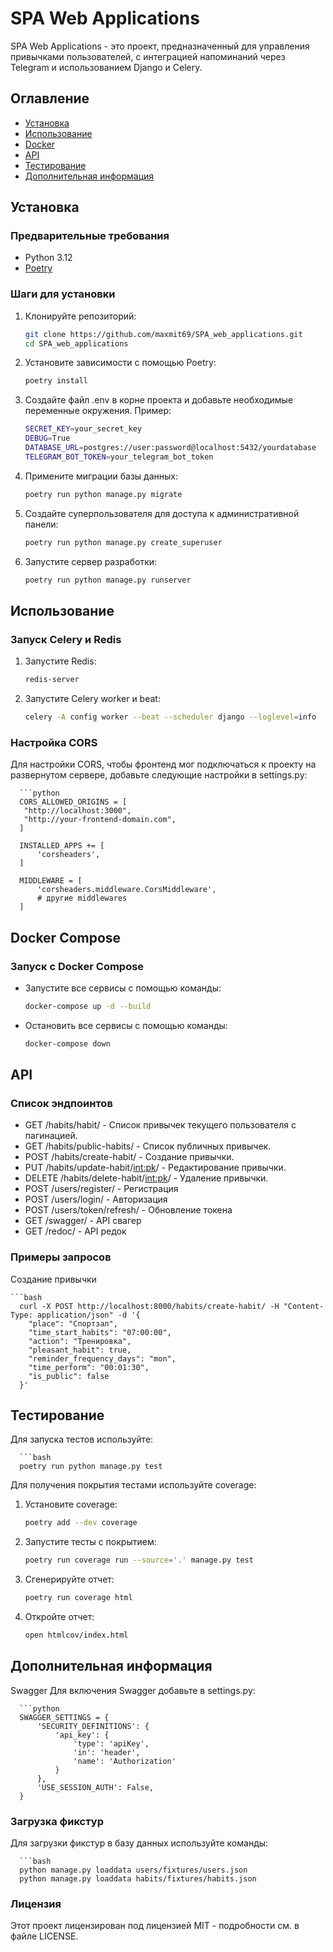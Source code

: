 # SPA Web Applications

SPA Web Applications - это проект, предназначенный для управления привычками пользователей, с интеграцией напоминаний через Telegram и использованием Django и Celery.

## Оглавление

- [Установка](#установка)
- [Использование](#использование)
- [Docker](#docker-compose)
- [API](#api)
- [Тестирование](#тестирование)
- [Дополнительная информация](#дополнительная-информация)

## Установка

### Предварительные требования

- Python 3.12
- [Poetry](https://python-poetry.org/)

### Шаги для установки

1. Клонируйте репозиторий:

   ```bash
   git clone https://github.com/maxmit69/SPA_web_applications.git
   cd SPA_web_applications

2. Установите зависимости с помощью Poetry:

   ```bash
   poetry install
   
3. Создайте файл .env в корне проекта и добавьте необходимые переменные окружения. 
   Пример:

   ```bash
   SECRET_KEY=your_secret_key
   DEBUG=True
   DATABASE_URL=postgres://user:password@localhost:5432/yourdatabase
   TELEGRAM_BOT_TOKEN=your_telegram_bot_token
   
4. Примените миграции базы данных:
   
   ```bash
   poetry run python manage.py migrate
   
5. Создайте суперпользователя для доступа к административной панели:
   
   ```bash
   poetry run python manage.py create_superuser
   
6. Запустите сервер разработки:
   
   ```bash
   poetry run python manage.py runserver

## Использование

### Запуск Celery и Redis

1. Запустите Redis:

   ```bash
   redis-server
   
2. Запустите Celery worker и beat:

   ```bash
   celery -A config worker --beat --scheduler django --loglevel=info
   
### Настройка CORS

   Для настройки CORS, чтобы фронтенд мог подключаться к проекту на развернутом сервере,
   добавьте следующие настройки в settings.py:
   
      ```python
      CORS_ALLOWED_ORIGINS = [
       "http://localhost:3000",
       "http://your-frontend-domain.com",
      ]
      
      INSTALLED_APPS += [
          'corsheaders',
      ]
      
      MIDDLEWARE = [
          'corsheaders.middleware.CorsMiddleware',
          # другие middlewares
      ]

## Docker Compose

### Запуск с Docker Compose

- Запустите все сервисы с помощью команды:
 
   ```bash
   docker-compose up -d --build

- Остановить все сервисы с помощью команды:

   ```bash
   docker-compose down

## API

### Список эндпоинтов
   
*    GET /habits/habit/ - Список привычек текущего пользователя с пагинацией.
*    GET /habits/public-habits/ - Список публичных привычек.
*    POST /habits/create-habit/ - Создание привычки.
*    PUT /habits/update-habit/<int:pk>/ - Редактирование привычки.
*    DELETE /habits/delete-habit/<int:pk>/ - Удаление привычки.
*    POST /users/register/ - Регистрация
*    POST /users/login/ - Авторизация
*    POST /users/token/refresh/ - Обновление токена
*    GET /swagger/ - API свагер
*    GET /redoc/ - API редок

### Примеры запросов

  Создание привычки

    ```bash
      curl -X POST http://localhost:8000/habits/create-habit/ -H "Content-Type: application/json" -d '{
        "place": "Спортзал",
        "time_start_habits": "07:00:00",
        "action": "Тренировка",
        "pleasant_habit": true,
        "reminder_frequency_days": "mon",
        "time_perform": "00:01:30",
        "is_public": false
      }'

## Тестирование

Для запуска тестов используйте:

      ```bash
      poetry run python manage.py test

Для получения покрытия тестами используйте coverage:

1. Установите coverage:

   ```bash
   poetry add --dev coverage

2. Запустите тесты с покрытием:

   ```bash
   poetry run coverage run --source='.' manage.py test

3. Сгенерируйте отчет:

   ```bash
   poetry run coverage html

4. Откройте отчет:

   ```bash
   open htmlcov/index.html


## Дополнительная информация

   Swagger
   Для включения Swagger добавьте в settings.py:

      ```python
      SWAGGER_SETTINGS = {
          'SECURITY_DEFINITIONS': {
              'api_key': {
                  'type': 'apiKey',
                  'in': 'header',
                  'name': 'Authorization'
              }
          },
          'USE_SESSION_AUTH': False,
      }

### Загрузка фикстур

Для загрузки фикстур в базу данных используйте команды:

      ```bash
      python manage.py loaddata users/fixtures/users.json
      python manage.py loaddata habits/fixtures/habits.json

### Лицензия

Этот проект лицензирован под лицензией MIT - подробности см. в файле LICENSE.